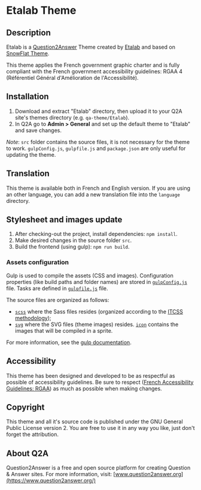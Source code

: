 # Etalab Theme

## Description

Etalab is a [Question2Answer](https://www.question2answer.org/) Theme created by [Etalab](https://www.etalab.gouv.fr/) and based on [SnowFlat Theme](https://github.com/q2a/question2answer/tree/dev/qa-theme/SnowFlat).

This theme applies the French government graphic charter and is fully compliant with the French government accessibility guidelines: RGAA 4 (Référentiel Général d'Amélioration de l'Accessibilité).

## Installation

1. Download and extract "Etalab" directory, then upload it to your Q2A site's themes directory (e.g. `qa-theme/Etalab`).
2. In Q2A go to **Admin > General** and set up the default theme to "Etalab" and save changes.

_Note_: `src` folder contains the source files, it is not necessary for the theme to work. `gulpConfig.js`, `gulpfile.js` and `package.json` are only useful for updating the theme.

## Translation

This theme is available both in French and English version.
If you are using an other language, you can add a new translation file into the `language` directory.

## Stylesheet and images update

1. After checking-out the project, install dependencies: `npm install`.
2. Make desired changes in the source folder `src`.
3. Build the frontend (using gulp): `npm run build`.

### Assets configuration

Gulp is used to compile the assets (CSS and images).
Configuration properties (like build paths and folder names) are stored in [`gulpConfig.js`](./gulpConfig.js) file.
Tasks are defined in [`gulpfile.js`](./gulpfile.js) file.

The source files are organized as follows:

-   [`scss`](./src/scss) where the Sass files resides (organized according to the [ITCSS methodology](https://speakerdeck.com/dafed/managing-css-projects-with-itcss));
-   [`svg`](./src/svg) where the SVG files (theme images) resides. [`icon`](./src/svg/icon) contains the images that will be compiled in a sprite.

For more information, see the [gulp documentation](https://gulpjs.com/docs/en/getting-started/quick-start).

## Accessibility

This theme has been designed and developed to be as respectful as possible of accessibility guidelines. Be sure to respect ([French Accessibility Guidelines: RGAA](https://www.numerique.gouv.fr/publications/rgaa-accessibilite/)) as much as possible when making changes.

## Copyright

This theme and all it's source code is published under the GNU General Public License version 2. You are free to use it in any way you like, just don't forget the attribution.

## About Q2A

Question2Answer is a free and open source platform for creating Question & Answer sites. For more information, visit: [www.question2answer.org](https://www.question2answer.org/)
